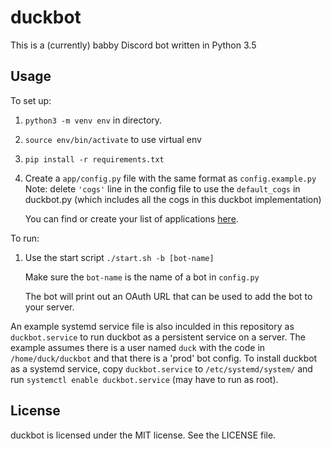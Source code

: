 duckbot
=======

This is a (currently) babby Discord bot written in Python 3.5

Usage
-----

To set up:

1.  `python3 -m venv env` in directory.
2.  `source env/bin/activate` to use virtual env
3.  `pip install -r requirements.txt`
4.  Create a `app/config.py` file with the same format as `config.example.py`
    Note: delete `'cogs'` line in the config file to use the `default_cogs` in duckbot.py
    (which includes all the cogs in this duckbot implementation)

    You can find or create your list of applications
    [here](https://discordapp.com/developers/applications/me).

To run:

1.  Use the start script `./start.sh -b [bot-name]`
     
    Make sure the `bot-name` is the name of a bot in `config.py`

    The bot will print out an OAuth URL that can be used to add the bot to your
    server.

An example systemd service file is also inculded in this repository as
`duckbot.service` to run duckbot as a persistent service on a server. The
example assumes there is a user named `duck` with the code in
`/home/duck/duckbot` and that there is a 'prod' bot config. To install duckbot
as a systemd service, copy `duckbot.service` to `/etc/systemd/system/` and run
`systemctl enable duckbot.service` (may have to run as root).

License
-------

duckbot is licensed under the MIT license. See the LICENSE file.

